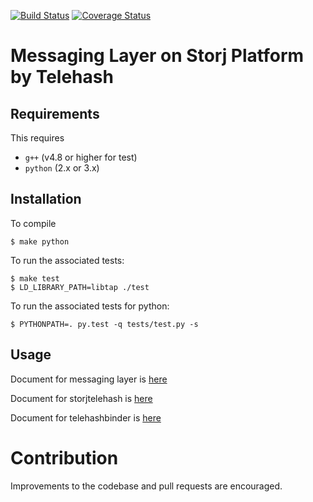 [![Build Status](https://travis-ci.org/StorjPlatform/StorjTelehash.svg?branch=master)](https://travis-ci.org/StorjPlatform/StorjTelehash)
[![Coverage Status](https://coveralls.io/repos/StorjPlatform/StorjTelehash/badge.svg?branch=master)](https://coveralls.io/r/StorjPlatform/StorjTelehash?branch=master)

# Messaging Layer on Storj Platform by Telehash

## Requirements
This requires 
* `g++` (v4.8 or higher for test)
* `python` (2.x or 3.x)

## Installation

To compile 

    $ make python
    
To run the associated tests:

    $ make test
    $ LD_LIBRARY_PATH=libtap ./test

To run the associated tests for python:

    $ PYTHONPATH=. py.test -q tests/test.py -s


## Usage

Document for messaging layer is [here](https://rawgit.com/StorjPlatform/StorjTelehash/master/docs/html/messaging.html)

Document for storjtelehash is [here](https://rawgit.com/StorjPlatform/StorjTelehash/master/docs/html/storjtelehash.html)

Document for telehashbinder is [here](https://rawgit.com/StorjPlatform/StorjTelehash/master/docs/html/telehashbinder.html)

# Contribution
Improvements to the codebase and pull requests are encouraged.


